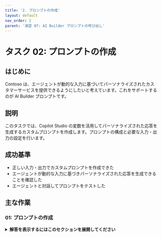 ```yaml
---
title: '2. プロンプトの作成'
layout: default
nav_order: 2
parent: '演習 07: AI Builder プロンプトの呼び出し'
---
```


# タスク 02: プロンプトの作成

## はじめに

Contoso は、エージェントが動的な入力に基づいてパーソナライズされたカスタマーサービスを提供できるようにしたいと考えています。これをサポートするのが AI Builder プロンプトです。

## 説明

このタスクでは、Copilot Studio の変数を活用してパーソナライズされた応答を生成するカスタムプロンプトを作成します。プロンプトの構成と必要な入力・出力の設定を行います。

## 成功基準

-   正しい入力・出力でカスタムプロンプトを作成できた
-   エージェントが動的な入力に基づきパーソナライズされた応答を生成できることを確認した
-   エージェントと対話してプロンプトをテストした

## 主な作業

### 01: プロンプトの作成

<details markdown="block"> 
  <summary><strong>解答を表示するにはこのセクションを展開してください</strong></summary> 

1. 上部バーの **Topics** を選択します。

1. **Check Ticket Status** トピックを選択します。

	![ugzd147t.jpg](../../media/ugzd147t.jpg)

	{: .note }
	> 目標は、ServiceNow チケットの内容に基づき、ユーザー宛ての謝罪メッセージをジェネレーティブ AI で作成することです。

1. **Message** ノードの下で **+** ボタンを選択し、**Add an action** → **New prompt** を選択します。

	![q9m25zbd.jpg](../../media/q9m25zbd.jpg)

1. プロンプト名に `Ticket customer communication` と入力します。

	![y1el3oix.jpg](../../media/y1el3oix.jpg)

1. 左側の **Instructions** セクションに次の指示を入力します:
 
	```
	チケットの詳細に基づき、影響を受けた方へのパーソナライズされた謝罪メッセージを書いてください。内容を要約し、理解していることを示してください。共感を示し、状況を改善する方法を提案してください。前向きな態度で、適宜絵文字を使ってください。ハッシュタグは使わないでください。テキストは1段落で、署名は不要です。
	
	## Ticket Details
	```

1. **Enter** で新しい行を追加します。

1. `/` を入力して新しい入力やナレッジを追加するメニューを表示し、**Text** を選択します。
 
	![pxej6zqo.jpg](../../media/pxej6zqo.jpg)
 
1. ダイアログで **Name** に `Ticket Details` と入力します。

1. **Sample data** には、以前使った **ServiceNow Sample JSON Payload** を入力します。

	{: .warning }
	> 下記コードブロックの **Copy** を使い、**Ctrl+V** で貼り付けてください。

	```json
	{
		"parent": "",
		"made_sla": "true",
		"caused_by": "",
		"watch_list": "",
		"upon_reject": "Cancel all future Tasks",
		"sys_updated_on": "2018-12-12 23:18:55",
		"child_incidents": "0",
		"hold_reason": "",
		"origin_table": "",
		"task_effective_number": "INC0009005",
		"approval_history": "",
		"number": "INC0009005",
		"resolved_by": "",
		"sys_updated_by": "admin",
		"opened_by": "System Administrator",
		"user_input": "",
		"sys_created_on": "2018-08-31 21:35:45",
		"sys_domain": "global",
		"state": "New",
		"route_reason": "",
		"sys_created_by": "admin",
		"knowledge": "false",
		"order": "",
		"calendar_stc": "",
		"closed_at": "",
		"cmdb_ci": "",
		"delivery_plan": "",
		"contract": "",
		"impact": "1 - High",
		"active": "true",
		"work_notes_list": "",
		"business_service": "",
		"business_impact": "",
		"priority": "1 - Critical",
		"sys_domain_path": "/",
		"rfc": "",
		"time_worked": "",
		"expected_start": "",
		"opened_at": "2018-08-31 21:35:21",
		"business_duration": "",
		"group_list": "",
		"work_end": "",
		"caller_id": "David Miller",
		"reopened_time": "",
		"resolved_at": "",
		"approval_set": "",
		"subcategory": "Email",
		"work_notes": "2018-12-12 23:18:42 - System Administrator (Work notes)\nupdated the priority to high based on the criticality of the Incident.\n\n",
		"universal_request": "",
		"short_description": "Email server is down.",
		"correlation_display": "",
		"delivery_task": "",
		"work_start": "",
		"assignment_group": "",
		"additional_assignee_list": "",
		"business_stc": "",
		"cause": "",
		"description": "Unable to send or receive emails.",
		"origin_id": "",
		"calendar_duration": "",
		"close_notes": "",
		"notify": "Do Not Notify",
		"service_offering": "",
		"sys_class_name": "Incident",
		"closed_by": "",
		"follow_up": "",
		"parent_incident": "",
		"sys_id": "ed92e8d173d023002728660c4cf6a7bc",
		"reopened_by": "",
		"incident_state": "New",
		"urgency": "1 - High",
		"problem_id": "",
		"company": "",
		"reassignment_count": "0",
		"activity_due": "2018-12-13 01:18:55",
		"assigned_to": "",
		"severity": "3 - Low",
		"comments": "",
		"approval": "Not Yet Requested",
		"sla_due": "UNKNOWN",
		"comments_and_work_notes": "2018-12-12 23:18:42 - System Administrator (Work notes)\nupdated the priority to high based on the criticality of the Incident.\n\n",
		"due_date": "",
		"sys_mod_count": "3",
		"reopen_count": "0",
		"sys_tags": "",
		"escalation": "Normal",
		"upon_approval": "Proceed to Next Task",
		"correlation_id": "",
		"location": "",
		"category": "Software"
	}
	```

1. ダイアログ右下の **Close** を選択します。
 
	![3vnoiu2q.jpg](../../media/3vnoiu2q.jpg)

	![zcn601i6.jpg](../../media/zcn601i6.jpg)
 
1. **Instructions** セクション上部の **Model** ドロップダウンで **Standard GPT-4o** を選択します。
 
	![08phcnmz.jpg](../../media/08phcnmz.jpg)
 
1. プロンプトペイン右下の **Save** を選択します。
 
	![5vt5alia.jpg](../../media/5vt5alia.jpg)

### 02: **Prompt** ノードと **Message** ノードの構成

1. 新しい **Prompt** ノードの **Inputs** でシェブロン（>）を選択し、**SNTicketInfo** 変数を選択します。

	![b2jxdn12.jpg](../../media/b2jxdn12.jpg)

1. **Outputs** で **Select a variable** → **Create a new variable** を選択します。

	![2o04d5ap.jpg](../../media/2o04d5ap.jpg)

1. **Outputs** の **Var1** 変数を選択し、**Variable name** を `PersonalizedMessage` に設定します。

	![3qgfz6h2.jpg](../../media/3qgfz6h2.jpg)

1. **Prompt** ノードの下に **Message** ノードを追加します。

1. **Message** ノードで **{x}**（変数挿入）アイコンを選択し、**PersonalizedMessage.text** 変数を選択します。

	![gqm9bump.jpg](../../media/gqm9bump.jpg)

1. 画面右上の **Save** を選択してトピックを保存します。

1. **Test your agent** ペイン右上のリフレッシュアイコンを選択し、新しい会話を開始します。

1. 次のプロンプトでエージェントをテストします:

	`Hi, could I get an update on ticket INC0007001?`

	![uozaavge.jpg](../../media/uozaavge.jpg)

## まとめ

演習 07 の完了おめでとうございます！

- Copilot Studio でカスタムプロンプトを作成しました。
- 入力を渡し、その出力をエンドユーザーへの生成回答として利用しました。

# 結論

**おめでとうございます！** このラボを完了しました！

---
